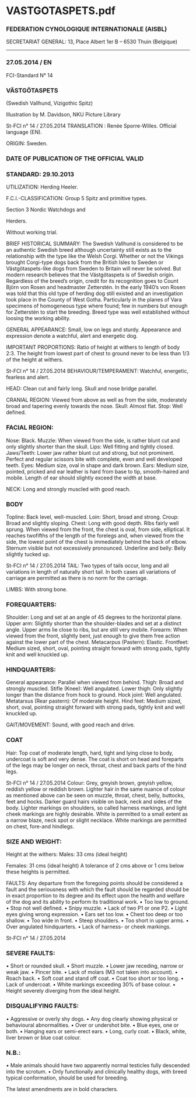 # VASTGOTASPETS.pdf


### FEDERATION CYNOLOGIQUE INTERNATIONALE (AISBL)


SECRETARIAT GENERAL: 13, Place Albert 1er  B – 6530 Thuin (Belgique)
______________________________________________________________________________

### 27.05.2014 / EN



FCI-Standard N° 14

### VÄSTGÖTASPETS


(Swedish Vallhund, Vizigothic Spitz)



Illustration by M. Davidson, NKU Picture Library





St-FCI n° 14 / 27.05.2014
TRANSLATION : Renée Sporre-Willes. Official language (EN).

ORIGIN: Sweden.

### DATE OF PUBLICATION OF THE OFFICIAL VALID



### STANDARD: 29.10.2013



UTILIZATION: Herding Heeler.

F.C.I.-CLASSIFICATION: Group 5
Spitz and primitive types.

Section 3
Nordic Watchdogs and



Herders.



Without working trial.



BRIEF HISTORICAL SUMMARY: The Swedish Vallhund is
considered to be an authentic Swedish breed although uncertainty
still exists as to the relationship with the type like the Welsh Corgi.
Whether or not the Vikings brought Corgi-type dogs back from the
British Isles to Sweden or Västgötaspets-like dogs from Sweden to
Britain will never be solved. But modern research believes that the
Västgötaspets is of Swedish origin. Regardless of the breed’s origin,
credit for its recognition goes to Count Björn von Rosen and
headmaster Zetterstén. In the early 1940’s von Rosen was told that
this old type of herding dog still existed and an investigation took
place in the County of West Gotha. Particularly in the planes of Vara
specimens of homogeneous type where found; few in numbers but
enough for Zetterstén to start the breeding. Breed type was well
established without loosing the working ability.

GENERAL APPEARANCE: Small, low on legs and sturdy.
Appearance and expression denote a watchful, alert and energetic
dog.

IMPORTANT PROPORTIONS: Ratio of height at withers to
length of body 2:3. The height from lowest part of chest to ground
never to be less than 1/3 of the height at withers.




St-FCI n° 14 / 27.05.2014
BEHAVIOUR/TEMPERAMENT: Watchful, energetic, fearless
and alert.

HEAD: Clean cut and fairly long. Skull and nose bridge parallel.

CRANIAL REGION: Viewed from above as well as from the side,
moderately broad and tapering evenly towards the nose.
Skull: Almost flat.
Stop:  Well defined.

### FACIAL REGION:


Nose: Black.
Muzzle: When viewed from the side, is rather blunt cut and only
slightly shorter than the skull.
Lips: Well fitting and tightly closed.
Jaws/Teeth: Lower jaw rather blunt cut and strong, but not
prominent. Perfect and regular scissors bite with complete, even and
well developed teeth.
Eyes: Medium size, oval in shape and dark brown.
Ears: Medium size, pointed, pricked and ear leather is hard from base
to tip, smooth-haired and mobile. Length of ear should slightly
exceed the width at base.

NECK: Long and strongly muscled with good reach.

### BODY


Topline: Back level, well-muscled.
Loin: Short, broad and strong.
Croup: Broad and slightly sloping.
Chest: Long with good depth. Ribs fairly well sprung. When viewed
from the front, the chest is oval, from side, elliptical.  It reaches twofifths of the length of the forelegs and, when viewed from the side,
the lowest point of the chest is immediately behind the back of
elbow. Sternum visible but not excessively pronounced.
Underline and belly: Belly slightly tucked up.




St-FCI n° 14 / 27.05.2014
TAIL: Two types of tails occur, long and all variations in length of
naturally short tail.  In both cases all variations of carriage are
permitted as there is no norm for the carriage.

LIMBS:  With strong bone.

### FOREQUARTERS:


Shoulder: Long and set at an angle of 45 degrees to the horizontal
plane.
Upper arm: Slightly shorter than the shoulder-blades and set at a
distinct angle. Upper arms lie close to ribs, but are still very mobile.
Forearm:  When viewed from the front, slightly bent, just enough to
give them free action against the lower part of the chest.
Metacarpus (Pastern): Elastic.
Frontfeet:  Medium sized, short, oval, pointing straight forward
with strong pads, tightly knit and well knuckled up.

### HINDQUARTERS:


General appearance: Parallel when viewed from behind.
Thigh: Broad and strongly muscled.
Stifle (Knee): Well angulated.
Lower thigh: Only slightly longer than the distance from hock to
ground.
Hock joint: Well angulated.
Metatarsus (Rear pastern): Of moderate height.
Hind feet: Medium sized, short, oval, pointing straight forward with
strong pads, tightly knit and well knuckled up.

GAIT/MOVEMENT: Sound, with good reach and drive.

### COAT


Hair: Top coat of moderate length, hard, tight and lying close to
body, undercoat is soft and very dense.  The coat is short on head and
foreparts of the legs may be longer on neck, throat, chest and back
parts of the hind legs.




St-FCI n° 14 / 27.05.2014
Colour: Grey, greyish brown, greyish yellow, reddish yellow or
reddish brown. Lighter hair in the same nuance of colour as
mentioned above can be seen on muzzle, throat, chest, belly,
buttocks, feet and hocks. Darker guard hairs visible on back, neck
and sides of the body. Lighter markings on shoulders, so called
harness markings, and light cheek markings are highly desirable.
White is permitted to a small extent as a narrow blaze, neck spot or
slight necklace. White markings are permitted on chest, fore-and
hindlegs.

### SIZE AND WEIGHT:


Height at the withers:
Males:
33 cms (ideal height)


Females: 31 cms (ideal height)
A tolerance of 2 cms above or 1 cms below these heights is
permitted.

FAULTS: Any departure from the foregoing points should be
considered a fault and the seriousness with which the fault should be
regarded should be in exact proportion to its degree and its effect
upon the health and welfare of the dog and its ability to perform its
traditional work.
•
Too low to ground.
•
Stop not well defined.
•
Snipy muzzle.
•
Lack of two P1 or one P2.
•
Light eyes giving wrong expression.
•
Ears set too low.
•
Chest too deep or too shallow.
•
Too wide in front.
•
Steep shoulders.
•
Too short in upper arms.
•
Over angulated hindquarters.
•
Lack of harness- or cheek markings.





St-FCI n° 14 / 27.05.2014


### SEVERE FAULTS:


•
Short or rounded skull.
•
Short muzzle.
•
Lower jaw receding, narrow or weak jaw.
•
Pincer bite.
•
Lack of molars (M3 not taken into account).
•
Roach back.
•
Soft coat and stand off coat.
•
Coat too short or too long.
•
Lack of undercoat.
•
White markings exceeding 30% of base colour.
•
Height severely diverging from the ideal height.

### DISQUALIFYING FAULTS:


•
Aggressive or overly shy dogs.
•
Any
dog
clearly showing
physical
or
behavioural
abnormalities.
•
Over or undershot bite.
•
Blue eyes, one or both.
•
Hanging ears or semi-erect ears.
•
Long, curly coat.
•
Black, white, liver brown or blue coat colour.

### N.B.:


•
Male animals should have two apparently normal testicles
fully descended into the scrotum.
•
Only functionally and clinically healthy dogs, with breed
typical conformation, should be used for breeding.


The latest amendments are in bold characters.






